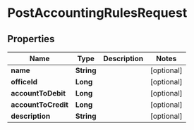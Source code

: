 # PostAccountingRulesRequest

## Properties
Name | Type | Description | Notes
------------ | ------------- | ------------- | -------------
**name** | **String** |  |  [optional]
**officeId** | **Long** |  |  [optional]
**accountToDebit** | **Long** |  |  [optional]
**accountToCredit** | **Long** |  |  [optional]
**description** | **String** |  |  [optional]
